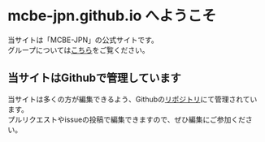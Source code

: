 # mcbe-jpn.github.io へようこそ

当サイトは「MCBE-JPN」の公式サイトです。  
グループについては[こちら](/about)をご覧ください。  

## 当サイトはGithubで管理しています

当サイトは多くの方が編集できるよう、Githubの[リポジトリ](https://github.com/MCBE-JPN/mcbe-jpn.github.io)にて管理されています。  
プルリクエストやissueの投稿で編集できますので、ぜひ編集にご参加ください。  

